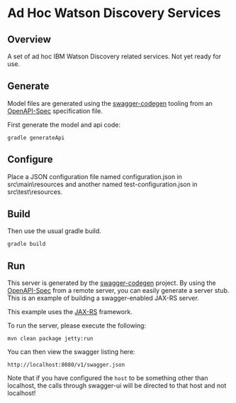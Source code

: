 # Ad Hoc Watson Discovery Services

## Overview
A set of ad hoc IBM Watson Discovery related services. Not yet ready for use.

## Generate

Model files are generated using the [swagger-codegen](https://github.com/swagger-api/swagger-codegen) tooling from an [OpenAPI-Spec](https://github.com/swagger-api/swagger-core/wiki) specification file.

First generate the model and api code:

```
gradle generateApi
```

## Configure

Place a JSON configuration file named configuration.json in src\main\resources and another named test-configuration.json in src\test\resources.

## Build

Then use the usual gradle build.

```
gradle build
```

## Run

This server is generated by the [swagger-codegen](https://github.com/swagger-api/swagger-codegen) project. By using the 
[OpenAPI-Spec](https://github.com/swagger-api/swagger-core/wiki) from a remote server, you can easily generate a server stub.  This
is an example of building a swagger-enabled JAX-RS server.

This example uses the [JAX-RS](https://jax-rs-spec.java.net/) framework.

To run the server, please execute the following:

```
mvn clean package jetty:run
```

You can then view the swagger listing here:

```
http://localhost:8080/v1/swagger.json
```

Note that if you have configured the `host` to be something other than localhost, the calls through
swagger-ui will be directed to that host and not localhost!